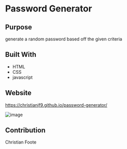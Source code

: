 # Password Generator

## Purpose
generate a random password based off the given criteria 

## Built With
* HTML
* CSS
* javascript

## Website
https://christianjf9.github.io/password-generator/

![image](https://user-images.githubusercontent.com/99444802/160271074-b1374227-7e75-44b6-9031-1ea82ce73a6d.png)


## Contribution
Christian Foote


